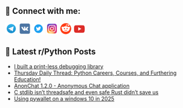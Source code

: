 ## 🔎 Connect with me:
[<img src="https://github.com/bullbesh/bullbesh/blob/main/images/Telegram.png" width="32" height="32" />](https://t.me/bullbesh)
[<img src="https://github.com/bullbesh/bullbesh/blob/main/images/VK.png" width="32" height="32" />](https://vk.com/bullbesh)
[<img src="https://github.com/bullbesh/bullbesh/blob/main/images/Twitter.png" width="32" height="32" />](https://twitter.com/bullbesh1)
[<img src="https://github.com/bullbesh/bullbesh/blob/main/images/Instagram.png" width="32" height="32" />](https://www.instagram.com/bullbesh)
[<img src="https://github.com/bullbesh/bullbesh/blob/main/images/Reddit.png" width="32" height="32" />](https://www.reddit.com/user/bullbesh)
[<img src="https://github.com/bullbesh/bullbesh/blob/main/images/YouTube.png" width="32" height="32" />](https://www.youtube.com/channel/UCtfjRs6uzgq5mfm8S06WTcg)

## 📕 Latest r/Python Posts
<!-- BLOG-POST-LIST:START -->
- [I built a print-less debugging library](https://www.reddit.com/r/Python/comments/1i7rs8t/i_built_a_printless_debugging_library/)
- [Thursday Daily Thread: Python Careers, Courses, and Furthering Education!](https://www.reddit.com/r/Python/comments/1i7q0kh/thursday_daily_thread_python_careers_courses_and/)
- [AnonChat 1.2.0 - Anonymous Chat application](https://www.reddit.com/r/Python/comments/1i7nql9/anonchat_120_anonymous_chat_application/)
- [C stdlib isn’t threadsafe and even safe Rust didn’t save us](https://www.reddit.com/r/Python/comments/1i7kelt/c_stdlib_isnt_threadsafe_and_even_safe_rust_didnt/)
- [Using pywallet on a windows 10 in 2025](https://www.reddit.com/r/Python/comments/1i7k7cq/using_pywallet_on_a_windows_10_in_2025/)
<!-- BLOG-POST-LIST:END -->
